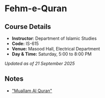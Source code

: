 # Fehm-e-Quran

## Course Details

- **Instructor**: Department of Islamic Studies
- **Code:** IS-615
- **Venue:** Masood Hall, Electrical Department
- **Day & Time:** Saturday, 5:00 to 8:00 PM

*Updated as of 21 September 2025*

## Notes

- ["Muallam Al Quran"](<./notes/Muallam Al Quran.pdf>)
